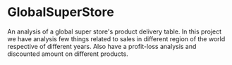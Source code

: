 # GlobalSuperStore
An analysis of a global super store's product delivery table. In this project we have analysis few things related to sales in different region of the world respective of different years. Also have a profit-loss analysis and discounted amount on different products.
